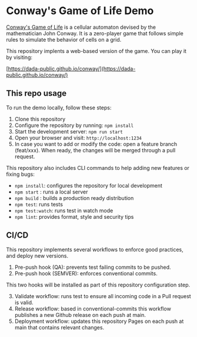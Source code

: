 # Conway's Game of Life Demo

[Conway's Game of Life](https://conwaylife.com/) is a cellular automaton devised by the mathematician John Conway. It is a zero-player game that follows simple rules to simulate the behavior of cells on a grid.

This repository implents a web-based version of the game. You can play it by visiting: 

[https://dada-public.github.io/conway/](https://dada-public.github.io/conway/)


## This repo usage

To run the demo locally, follow these steps:

1. Clone this repository
2. Configure the repository by running: `npm install`
3. Start the development server: `npm run start`
4. Open your browser and visit: `http://localhost:1234`
5. In case you want to add or modify the code: open a feature branch (feat/xxx). When 
ready, the changes will be merged through a pull request.

This repository also includes CLI commands to help adding new features 
or fixing bugs:

* `npm install`: configures the repository for local development
* `npm start` : runs a local server
* `npm build` : builds a production ready distribution
* `npm test`: runs tests
* `npm test:watch`: runs test in watch mode
* `npm lint`: provides format, style and security tips

## CI/CD

This repository implements several workflows to enforce good practices, and deploy new versions.

1. Pre-push hook (QA): prevents test failing commits to be pushed.
2. Pre-push hook (SEMVER): enforces conventional commits.

This two hooks will be installed as part of this repository configuration step.

3. Validate workflow: runs test to ensure all incoming code in a Pull request is valid.
4. Release workflow: based in conventional-commits this workflow publishes a new Github release on each push at main.
5. Deployment workflow: updates this repository Pages on each push at main that contains relevant changes.
